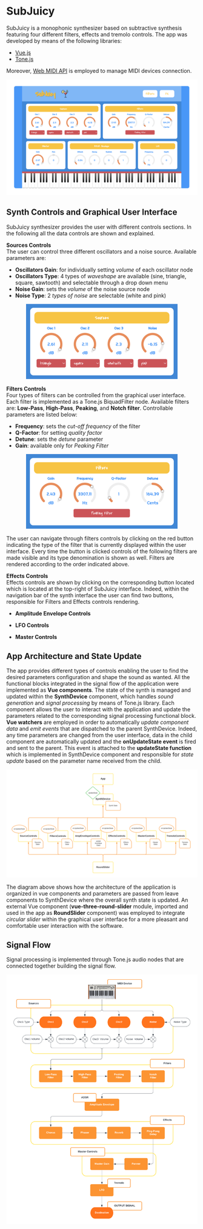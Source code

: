 # SubJuicy

SubJuicy is a monophonic synthesizer based on subtractive synthesis featuring four different filters, effects and tremolo controls. The app was developed by means of the following libraries:
- [Vue.js](https://vuejs.org/)
- [Tone.js](https://tonejs.github.io/)

Moreover, [Web MIDI API](https://developer.mozilla.org/en-US/docs/Web/API/Web_MIDI_API) is employed to manage MIDI devices connection.

![SubJuicy synthesizer interface](/assets/SubJuicySynth.png)

## Synth Controls and Graphical User Interface

SubJuicy synthesizer provides the user with different controls sections. In the following all the data controls are shown and explained.

**Sources Controls** </br>
The user can control three different oscillators and a noise source. Available parameters are:
- **Oscillators Gain**: for individually setting *volume* of each oscillator node
- **Oscillators Type**: 4 types of *waveshape* are available (sine, triangle, square, sawtooth) and selectable through a drop down menu
- **Noise Gain**: sets the *volume* of the noise source node
- **Noise Type**: 2 *types of noise* are selectable (white and pink)

<p align="center">
    <img width="400" height="auto" alt="Sources Controls GUI" src="./assets/SourcesControlsGUI.png">
</p>

**Filters Controls** </br>
Four types of filters can be controlled from the graphical user interface. Each filter is implemented as a Tone.js BiquadFilter node. Available filters are: **Low-Pass**, **High-Pass**, **Peaking**, and **Notch filter**. Controllable parameters are listed below:
- **Frequency**: sets the *cut-off frequency* of the filter
- **Q-Factor**: for setting *quality factor*
- **Detune**: sets the *detune* parameter
- **Gain**: available only for *Peaking Filter*

<p align="center">
    <img width="400" height="auto" alt="Peaking Filter Controls" src="./assets/PeakingFilterControlsGUI.png">
</p>

The user can navigate through filters controls by clicking on the red button indicating the type of the filter that is currently displayed within the user interface. Every time the button is clicked controls of the following filters are made visible and its type denomination is shown as well. Filters are rendered according to the order indicated above.

**Effects Controls** </br>
Effects controls are shown by clicking on the corresponding button located which is located at the top-right of SubJuicy interface. Indeed, within the navigation bar of the synth interface the user can find two buttons, responsible for Filters and Effects controls rendering.

- **Amplitude Envelope Controls**

- **LFO Controls**

- **Master Controls**

## App Architecture and State Update
The app provides different types of controls enabling the user to find the desired parameters configuration and shape the sound as wanted. All the functional blocks integrated in the signal flow of the application were implemented as **Vue components**. The state of the synth is managed and updated within the **SynthDevice** component, which handles *sound generation* and *signal processing* by means of Tone.js library. Each component allows the user to interact with the application and update the parameters related to the corresponding signal processing functional block.  
**Vue watchers** are employed in order to automatically *update component data* and *emit events* that are dispatched to the parent SynthDevice. Indeed, any time parameters are changed from the user interface, data in the child component are automatically updated and the **onUpdateState event** is fired and sent to the parent. This event is attached to the **updateState function** which is implemented in SynthDevice component and responsible for *state update* based on the parameter name received from the child.

![Vue App Architecture](/assets/SubJuicySynth_AppArchitecture.png)

The diagram above shows how the architecture of the application is organized in vue components and parameters are passed from leave components to SynthDevice where the overall synth state is updated. An external Vue component (**vue-three-round-slider** module, imported and used in the app as **RoundSlider** component) was employed to integrate *circular slider* within the graphical user interface for a more pleasant and comfortable user interaction with the software.

## Signal Flow

Signal processing is implemented through Tone.js audio nodes that are connected together building the signal flow.

![Signal Flow Diagram](/assets/SignalProcessingFlow.png)
